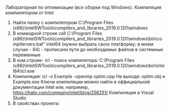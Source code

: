 Лабораторная по оптимизации (все сборки под Windows). Компиляция компилятором от Intel
1. Найти папку с компилятором C:\Program Files (x86)\IntelSWTools\compilers_and_libraries_2019.0.120\windows
2. В командной строке call C:\Program Files (x86)\IntelSWTools\compilers_and_libraries_2019.0.120\windows\bin\compilervars.bat" intel64 (нужно выбрать свою платформу; в моем случае - 64) - прописали пути до необходимых файлов в системные переменные
3. В ком.строке- icl - поиск компилятора:
   C:\Program Files (x86)\IntelSWTools\compilers_and_libraries_2019.0.120\windows\bin\intel64\icl.exe
4. Компиляция: icl -o Example -openmp optim.cpp
   На выходе: optim.obj и Example.exe
  Ключи компиляции можно найти в оффициальной документации Intel или, например, https://habr.com/company/intel/blog/256251/
Компиляция в Visual Studio
1. В свойствах проекта:
   
